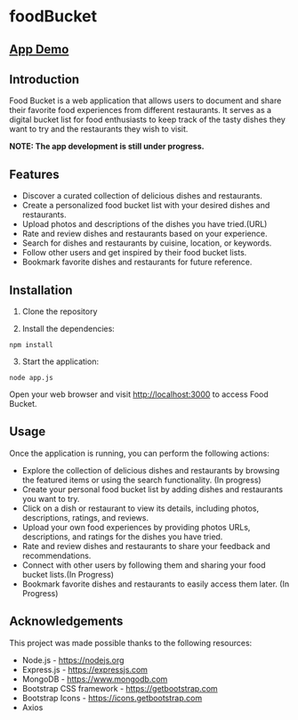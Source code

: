 # foodBucket


<h2><a href="https://sushantkadam15-organic-giggle-xrrx4q6654r296x5-3300.preview.app.github.dev/foodBucket">App Demo</a></h2>

  <h2>Introduction</h2>

  <p>Food Bucket is a web application that allows users to document and share their favorite food experiences from different restaurants. It serves as a digital bucket list for food enthusiasts to keep track of the tasty dishes they want to try and the restaurants they wish to visit.</p>

  <strong>NOTE: The app development is still under progress.</strong>

  <h2>Features</h2>

  <ul>
    <li>Discover a curated collection of delicious dishes and restaurants.</li>
    <li>Create a personalized food bucket list with your desired dishes and restaurants.</li>
    <li>Upload photos and descriptions of the dishes you have tried.(URL)</li>
    <li>Rate and review dishes and restaurants based on your experience.</li>
    <li>Search for dishes and restaurants by cuisine, location, or keywords.</li>
    <li>Follow other users and get inspired by their food bucket lists.</li>
    <li>Bookmark favorite dishes and restaurants for future reference.</li>
  </ul>

  <h2>Installation</h2>

  <ol>
    <li>Clone the repository</li>
  </ol>

  <ol start="2">
    <li>Install the dependencies:</li>
  </ol>

  <pre><code>npm install</code></pre>

  <ol start="3">
    <li>Start the application:</li>
  </ol>

  <pre><code>node app.js</code></pre>

  <p>Open your web browser and visit <a href="http://localhost:3000">http://localhost:3000</a> to access Food Bucket.</p>

  <h2>Usage</h2>

  <p>Once the application is running, you can perform the following actions:</p>

  <ul>
    <li>Explore the collection of delicious dishes and restaurants by browsing the featured items or using the search functionality. (In progress)</li>
    <li>Create your personal food bucket list by adding dishes and restaurants you want to try.</li>
    <li>Click on a dish or restaurant to view its details, including photos, descriptions, ratings, and reviews.</li>
    <li>Upload your own food experiences by providing photos URLs, descriptions, and ratings for the dishes you have tried.</li>
    <li>Rate and review dishes and restaurants to share your feedback and recommendations.</li>
    <li>Connect with other users by following them and sharing your food bucket lists.(In Progress)</li>
    <li>Bookmark favorite dishes and restaurants to easily access them later. (In Progress)</li>
  </ul>

 

  <h2>Acknowledgements</h2>

  <p>This project was made possible thanks to the following resources:</p>

  <ul>
    <li>Node.js - <a href="https://nodejs.org">https://nodejs.org</a></li>
    <li>Express.js - <a href="https://expressjs.com">https://expressjs.com</a></li>
    <li>MongoDB - <a href="https://www.mongodb.com">https://www.mongodb.com</a></li>
    <li>Bootstrap CSS framework - <a href="https://getbootstrap.com">https://getbootstrap.com</a></li>
    <li>Bootstrap Icons - <a href="https://icons.getbootstrap.com">https://icons.getbootstrap.com</a></li>
    <li>Axios</li>
  </ul>

